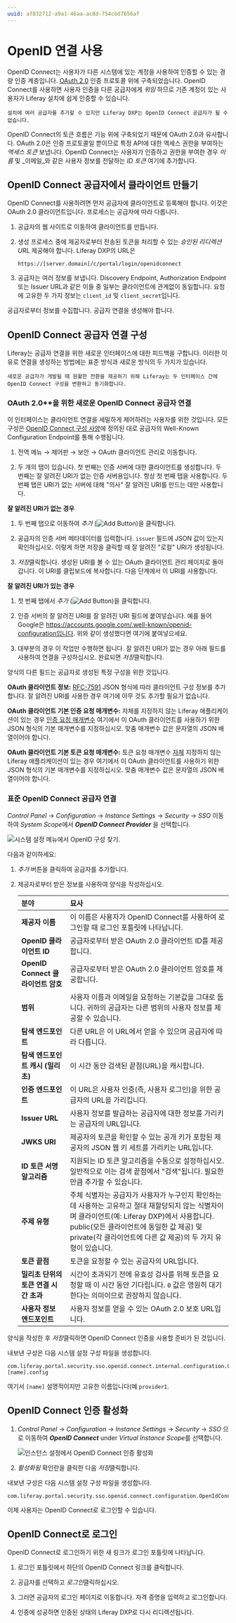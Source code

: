 ```yaml
---
uuid: af832712-a9a1-46aa-ac8d-754cbd7656af
---
```


# OpenID 연결 사용

OpenID Connect는 사용자가 다른 시스템에 있는 계정을 사용하여 인증할 수 있는 경량 인증 계층입니다. [OAuth 2.0](../../../headless-delivery/using-oauth2/using-oauth2.md) 인증 프로토콜 위에 구축되었습니다. OpenID Connect를 사용하면 사용자 인증을 다른 공급자에게 *위임* 하므로 기존 계정이 있는 사용자가 Liferay 설치에 쉽게 인증할 수 있습니다.

```{note}
설치에 여러 공급자를 추가할 수 있지만 Liferay DXP는 OpenID Connect 공급자가 될 수 없습니다.
```

OpenID Connect의 토큰 흐름은 기능 위에 구축되었기 때문에 OAuth 2.0과 유사합니다. OAuth 2.0은 인증 프로토콜일 뿐이므로 특정 API에 대한 액세스 권한을 부여하는 *액세스 토큰* 보냅니다. OpenID Connect는 사용자가 인증하고 권한을 부여한 경우 _이름_ 및 _이메일_와 같은 사용자 정보를 전달하는 *ID 토큰* 여기에 추가합니다.

## OpenID Connect 공급자에서 클라이언트 만들기

OpenID Connect를 사용하려면 먼저 공급자에 클라이언트로 등록해야 합니다. 이것은 OAuth 2.0 클라이언트입니다. 프로세스는 공급자에 따라 다릅니다.

1. 공급자의 웹 사이트로 이동하여 클라이언트를 만듭니다.

1. 생성 프로세스 중에 제공자로부터 전송된 토큰을 처리할 수 있는 *승인된 리디렉션 URL* 제공해야 합니다. Liferay DXP의 URL은

    ```
    https://[server.domain]/c/portal/login/openidconnect
    ```

1. 공급자는 여러 정보를 보냅니다. Discovery Endpoint, Authorization Endpoint 또는 Issuer URL과 같은 이들 중 일부는 클라이언트에 관계없이 동일합니다. 요청에 고유한 두 가지 정보는 `client_id` 및 `client_secret`입니다.

공급자로부터 정보를 수집합니다. 공급자 연결을 생성해야 합니다.

## OpenID Connect 공급자 연결 구성

Liferay는 공급자 연결을 위한 새로운 인터페이스에 대한 피드백을 구합니다. 이러한 이유로 연결을 생성하는 방법에는 표준 방식과 새로운 방식의 두 가지가 있습니다.

```{important}
새로운 공급자가 개발될 때 원활한 전환을 제공하기 위해 Liferay는 두 인터페이스 간에 OpenID Connect 구성을 변환하고 동기화합니다. 
```

### OAuth 2.0**을 위한 새로운 OpenID Connect 공급자 연결

이 인터페이스는 클라이언트 연결을 세밀하게 제어하려는 사용자를 위한 것입니다. 모든 구성은 [OpenID Connect 구성 사양](https://openid.net/specs/openid-connect-discovery-1_0.html#ProviderConfigurationRequest)에 정의된 대로 공급자의 Well-Known Configuration Endpoint를 통해 수행됩니다.

1. 전역 메뉴 &rarr; 제어판 &rarr; 보안 &rarr; OAuth 클라이언트 관리로 이동합니다.

1. 두 개의 탭이 있습니다. 첫 번째는 인증 서버에 대한 클라이언트를 생성합니다. 두 번째는 잘 알려진 URI가 없는 인증 서버용입니다. 항상 첫 번째 탭을 사용합니다. 두 번째 탭은 URI가 없는 서버에 대해 "의사" 잘 알려진 URI를 만드는 데만 사용합니다.

**잘 알려진 URI가 없는 경우**

1. 두 번째 탭으로 이동하여 *추가* (![Add Button](../../../images/icon-add.png))을 클릭합니다.

1. 공급자의 인증 서버 메타데이터를 입력합니다. `issuer` 필드에 JSON 값이 있는지 확인하십시오. 이렇게 하면 저장을 클릭할 때 잘 알려진 "로컬" URI가 생성됩니다.

1. *저장*클릭합니다. 생성된 URI를 볼 수 있는 OAuth 클라이언트 관리 페이지로 돌아갑니다. 이 URI를 클립보드에 복사합니다. 다음 단계에서 이 URI를 사용합니다.

**잘 알려진 URI가 있는 경우**

1. 첫 번째 탭에서 *추가* (![Add Button](../../../images/icon-add.png))을 클릭합니다.

1. 인증 서버의 잘 알려진 URI를 잘 알려진 URI 필드에 붙여넣습니다. 예를 들어 Google은 https://accounts.google.com/.well-known/openid-configuration입니다. 위와 같이 생성했다면 여기에 붙여넣으세요.

1. 대부분의 경우 이 작업만 수행하면 됩니다. 잘 알려진 URI가 없는 경우 아래 필드를 사용하여 연결을 구성하십시오. 완료되면 *저장*클릭합니다.

양식의 다른 필드는 공급자로 생성된 특정 구성을 위한 것입니다.

**OAuth 클라이언트 정보:** [RFC-7591](https://www.rfc-editor.org/rfc/rfc7591.html) JSON 형식에 따라 클라이언트 구성 정보를 추가합니다. 잘 알려진 URI를 사용한 경우 여기에 아무 것도 추가할 필요가 없습니다.

**OAuth 클라이언트 기본 인증 요청 매개변수:** 자체를 지정하지 않는 Liferay 애플리케이션이 있는 경우 [인증 요청 매개변수](https://www.iana.org/assignments/oauth-parameters) 여기에서 이 OAuth 클라이언트를 사용하기 위한 JSON 형식의 기본 매개변수를 지정하십시오. 맞춤 매개변수 값은 문자열의 JSON 배열이어야 합니다.

**OAuth 클라이언트 기본 토큰 요청 매개변수:** 토큰 요청 매개변수 [자체](https://www.iana.org/assignments/oauth-parameters) 지정하지 않는 Liferay 애플리케이션이 있는 경우 여기에서 이 OAuth 클라이언트를 사용하기 위한 JSON 형식의 기본 매개변수를 지정하십시오. 맞춤 매개변수 값은 문자열의 JSON 배열이어야 합니다.

### 표준 OpenID Connect 공급자 연결

*Control Panel* &rarr; *Configuration* &rarr; *Instance Settings* &rarr; *Security* &rarr; *SSO* 이동하여 *System Scope*에서 ***OpenID Connect Provider*** 을 선택합니다.

![시스템 설정 메뉴에서 OpenID 구성 찾기.](using-openid-connect/images/01.png)

다음과 같이하세요:

1. *추가* 버튼을 클릭하여 공급자를 추가합니다.

1. 제공자로부터 받은 정보를 사용하여 양식을 작성하십시오.

   | 분야                          | 묘사                                                                                                                                                              |
   |:--------------------------- |:--------------------------------------------------------------------------------------------------------------------------------------------------------------- |
   | **제공자 이름**                  | 이 이름은 사용자가 OpenID Connect를 사용하여 로그인할 때 로그인 포틀릿에 나타납니다.                                                                                                          |
   | **OpenID 클라이언트 ID**         | 공급자로부터 받은 OAuth 2.0 클라이언트 ID를 제공합니다.                                                                                                                            |
   | **OpenID Connect 클라이언트 암호** | 공급자로부터 받은 OAuth 2.0 클라이언트 암호를 제공합니다.                                                                                                                            |
   | **범위**                      | 사용자 이름과 이메일을 요청하는 기본값을 그대로 둡니다. 귀하의 공급자는 다른 범위의 사용자 정보를 제공할 수 있습니다.                                                                                             |
   | **탐색 엔드포인트**                | 다른 URL은 이 URL에서 얻을 수 있으며 공급자에 따라 다릅니다.                                                                                                                          |
   | **탐색 엔드포인트 캐시 (밀리초)**       | 이 시간 동안 검색된 끝점(URL)을 캐시합니다.                                                                                                                                     |
   | **인증 엔드포인트**                | 이 URL은 사용자 인증(즉, 사용자 로그인)을 위한 공급자의 URL을 가리킵니다.                                                                                                                  |
   | **Issuer URL**              | 사용자 정보를 발급하는 공급자에 대한 정보를 가리키는 공급자의 URL입니다.                                                                                                                      |
   | **JWKS URI**                | 제공자의 토큰을 확인할 수 있는 공개 키가 포함된 제공자의 JSON 웹 키 세트를 가리키는 URL입니다.                                                                                                      |
   | **ID 토큰 서명 알고리즘**           | 지원되는 ID 토큰 알고리즘을 수동으로 설정하십시오. 일반적으로 이는 검색 끝점에서 "검색"됩니다. 필요한 만큼 추가할 수 있습니다.                                                                                      |
   | **주제 유형**                   | 주체 식별자는 공급자가 사용자가 누구인지 확인하는 데 사용하는 고유하고 절대 재할당되지 않는 식별자이며 클라이언트(예: Liferay DXP)에서 사용합니다. public(모든 클라이언트에 동일한 값 제공) 및 private(각 클라이언트에 다른 값 제공)의 두 가지 유형이 있습니다. |
   | **토큰 끝점**                   | 토큰을 요청할 수 있는 공급자의 URL입니다.                                                                                                                                       |
   | **밀리초 단위의 토큰 연결 시간 초과**     | 시간이 초과되기 전에 유효성 검사를 위해 토큰을 요청할 때 이 시간 동안 기다립니다. `0` 값은 영원히 대기한다는 의미이므로 권장하지 않습니다.                                                                               |
   | **사용자 정보 엔드포인트**            | 사용자 정보를 얻을 수 있는 OAuth 2.0 보호 URL입니다.                                                                                                                            |

양식을 작성한 후 *저장*클릭하면 OpenID Connect 인증을 사용할 준비가 된 것입니다.

내보낸 구성은 다음 시스템 설정 구성 파일을 생성합니다.

```
com.liferay.portal.security.sso.openid.connect.internal.configuration.OpenIdConnectProviderConfiguration-[name].config
```

여기서 `[name]` 설명적이지만 고유한 이름입니다(예 `provider1`.

## OpenID Connect 인증 활성화

1. *Control Panel* &rarr; *Configuration* &rarr; *Instance Settings* &rarr; *Security* &rarr; *SSO* 으로 이동하여 ***OpenID Connect*** under *Virtual Instance Scope*를 선택합니다.

    ![인스턴스 설정에서 OpenID Connect 인증 활성화](using-openid-connect/images/02.png)

1. *활성화됨* 확인란을 클릭한 다음 *저장*클릭합니다.

내보낸 구성은 다음 시스템 설정 구성 파일을 생성합니다.

```
com.liferay.portal.security.sso.openid.connect.configuration.OpenIdConnectConfiguration.config
```

이제 사용자는 OpenID Connect로 로그인할 수 있습니다.

## OpenID Connect로 로그인

OpenID Connect로 로그인하기 위한 새 링크가 로그인 포틀릿에 나타납니다.

1. 로그인 포틀릿에서 하단의 OpenID Connect 링크를 클릭합니다.

1. 공급자를 선택하고 *로그인*클릭하십시오.

1. 그러면 공급자의 로그인 페이지로 이동합니다. 자격 증명을 입력하고 로그인합니다.

1. 인증에 성공하면 인증된 상태의 Liferay DXP로 다시 리디렉션됩니다.
